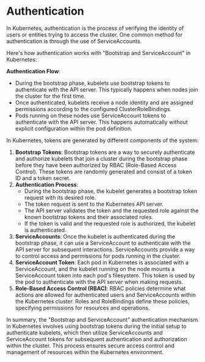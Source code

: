 # Authentication

In Kubernetes, authentication is the process of verifying the identity of users or entities trying to access the cluster. One common method for authentication is through the use of ServiceAccounts.

Here's how authentication works with "Bootstrap and ServiceAccount" in Kubernetes:

**Authentication Flow**:

* During the bootstrap phase, kubelets use bootstrap tokens to authenticate with the API server. This typically happens when nodes join the cluster for the first time.
* Once authenticated, kubelets receive a node identity and are assigned permissions according to the configured ClusterRoleBindings.
* Pods running on these nodes use ServiceAccount tokens to authenticate with the API server. This happens automatically without explicit configuration within the pod definition.

In Kubernetes, tokens are generated by different components of the system:

1. **Bootstrap Tokens**: Bootstrap tokens are a way to securely authenticate and authorize kubelets that join a cluster during the bootstrap phase before they have been authorized by RBAC (Role-Based Access Control). These tokens are randomly generated and consist of a token ID and a token secret.
2. **Authentication Process**:
   * During the bootstrap phase, the kubelet generates a bootstrap token request with its desired role.
   * The token request is sent to the Kubernetes API server.
   * The API server validates the token and the requested role against the known bootstrap tokens and their associated roles.
   * If the token is valid and the requested role is authorized, the kubelet is authenticated.
3. **ServiceAccounts**: Once the kubelet is authenticated during the bootstrap phase, it can use a ServiceAccount to authenticate with the API server for subsequent interactions. ServiceAccounts provide a way to control access and permissions for pods running in the cluster.
4. **ServiceAccount Token**: Each pod in Kubernetes is associated with a ServiceAccount, and the kubelet running on the node mounts a ServiceAccount token into each pod's filesystem. This token is used by the pod to authenticate with the API server when making requests.
5. **Role-Based Access Control (RBAC)**: RBAC policies determine what actions are allowed for authenticated users and ServiceAccounts within the Kubernetes cluster. Roles and RoleBindings define these policies, specifying permissions for resources and operations.

In summary, the "Bootstrap and ServiceAccount" authentication mechanism in Kubernetes involves using bootstrap tokens during the initial setup to authenticate kubelets, which then utilize ServiceAccounts and ServiceAccount tokens for subsequent authentication and authorization within the cluster. This process ensures secure access control and management of resources within the Kubernetes environment.
